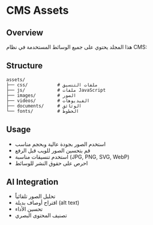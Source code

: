 # CMS Assets

## Overview
هذا المجلد يحتوي على جميع الوسائط المستخدمة في نظام CMS:

## Structure
```
assets/
├── css/           # ملفات التنسيق
├── js/            # ملفات JavaScript
├── images/        # الصور
├── videos/        # الفيديوهات
├── documents/     # الوثائق
└── fonts/         # الخطوط
```

## Usage
- استخدم الصور بجودة عالية وبحجم مناسب
- قم بتحسين الصور للويب قبل الرفع
- استخدم تنسيقات مناسبة (JPG, PNG, SVG, WebP)
- احرص على حقوق النشر للوسائط

## AI Integration
- تحليل الصور تلقائياً
- اقتراح أوصاف بديلة (alt text)
- تحسين الأداء
- تصنيف المحتوى البصري
